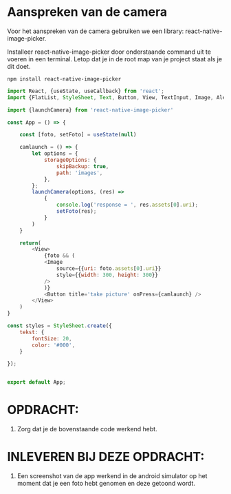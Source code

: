 # Aanspreken van de camera

Voor het aanspreken van de camera gebruiken we een library: react-native-image-picker.

Installeer react-native-image-picker door onderstaande command uit te voeren in een terminal. Letop dat je in de root map van je project staat als je dit doet.

```cli
npm install react-native-image-picker
```

```javascript
import React, {useState, useCallback} from 'react';
import {FlatList, StyleSheet, Text, Button, View, TextInput, Image, Alert} from 'react-native';

import {launchCamera} from 'react-native-image-picker'

const App = () => {

    const [foto, setFoto] = useState(null)

    camlaunch = () => {
        let options = {
            storageOptions: {
                skipBackup: true,
                path: 'images',
            },
        };
        launchCamera(options, (res) =>
            {
                console.log('response = ', res.assets[0].uri);
                setFoto(res);
            }
        )
    }

    return(
        <View>
            {foto && (
            <Image
                source={{uri: foto.assets[0].uri}}
                style={{width: 300, height: 300}}
            />
            )}
            <Button title='take picture' onPress={camlaunch} />
        </View>
    )
}

const styles = StyleSheet.create({
    tekst: {
        fontSize: 20,
        color: '#000',
    }

});


export default App;
```

# OPDRACHT:

1. Zorg dat je de bovenstaande code werkend hebt. 

# INLEVEREN BIJ DEZE OPDRACHT:

1. Een screenshot van de app werkend in de android simulator op het moment dat je een foto hebt genomen en deze getoond wordt.
